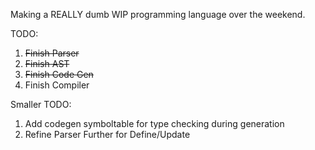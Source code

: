 Making a REALLY dumb WIP programming language over the weekend.

TODO:
1. ~~Finish Parser~~
2. ~~Finish AST~~
3. ~~Finish Code Gen~~
5. Finish Compiler

Smaller TODO:
1. Add codegen symboltable for type checking during generation
2. Refine Parser Further for Define/Update